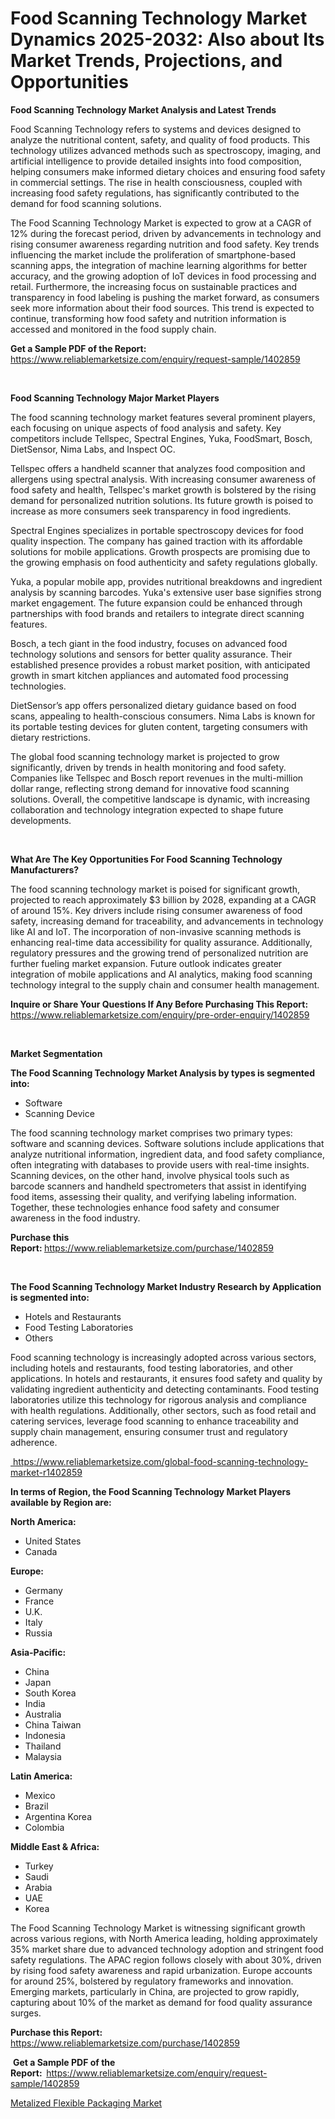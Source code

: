 <p><h1>Food Scanning Technology Market Dynamics 2025-2032: Also about Its Market Trends, Projections, and Opportunities</h1></p><p><strong>Food Scanning Technology Market Analysis and Latest Trends</strong></p>
<p><p>Food Scanning Technology refers to systems and devices designed to analyze the nutritional content, safety, and quality of food products. This technology utilizes advanced methods such as spectroscopy, imaging, and artificial intelligence to provide detailed insights into food composition, helping consumers make informed dietary choices and ensuring food safety in commercial settings. The rise in health consciousness, coupled with increasing food safety regulations, has significantly contributed to the demand for food scanning solutions.</p><p>The Food Scanning Technology Market is expected to grow at a CAGR of 12% during the forecast period, driven by advancements in technology and rising consumer awareness regarding nutrition and food safety. Key trends influencing the market include the proliferation of smartphone-based scanning apps, the integration of machine learning algorithms for better accuracy, and the growing adoption of IoT devices in food processing and retail. Furthermore, the increasing focus on sustainable practices and transparency in food labeling is pushing the market forward, as consumers seek more information about their food sources. This trend is expected to continue, transforming how food safety and nutrition information is accessed and monitored in the food supply chain.</p></p>
<p><strong>Get a Sample PDF of the Report:&nbsp;</strong> <a href="https://www.reliablemarketsize.com/enquiry/request-sample/1402859?utm_campaign=1897&utm_medium=2&utm_source=Github&utm_content=ia&utm_term=12012025&utm_id=food-scanning-technology">https://www.reliablemarketsize.com/enquiry/request-sample/1402859</a></p>
<p>&nbsp;</p>
<p><strong>Food Scanning Technology Major Market Players</strong></p>
<p><p>The food scanning technology market features several prominent players, each focusing on unique aspects of food analysis and safety. Key competitors include Tellspec, Spectral Engines, Yuka, FoodSmart, Bosch, DietSensor, Nima Labs, and Inspect OC.</p><p>Tellspec offers a handheld scanner that analyzes food composition and allergens using spectral analysis. With increasing consumer awareness of food safety and health, Tellspec's market growth is bolstered by the rising demand for personalized nutrition solutions. Its future growth is poised to increase as more consumers seek transparency in food ingredients.</p><p>Spectral Engines specializes in portable spectroscopy devices for food quality inspection. The company has gained traction with its affordable solutions for mobile applications. Growth prospects are promising due to the growing emphasis on food authenticity and safety regulations globally.</p><p>Yuka, a popular mobile app, provides nutritional breakdowns and ingredient analysis by scanning barcodes. Yuka's extensive user base signifies strong market engagement. The future expansion could be enhanced through partnerships with food brands and retailers to integrate direct scanning features.</p><p>Bosch, a tech giant in the food industry, focuses on advanced food technology solutions and sensors for better quality assurance. Their established presence provides a robust market position, with anticipated growth in smart kitchen appliances and automated food processing technologies.</p><p>DietSensor’s app offers personalized dietary guidance based on food scans, appealing to health-conscious consumers. Nima Labs is known for its portable testing devices for gluten content, targeting consumers with dietary restrictions.</p><p>The global food scanning technology market is projected to grow significantly, driven by trends in health monitoring and food safety. Companies like Tellspec and Bosch report revenues in the multi-million dollar range, reflecting strong demand for innovative food scanning solutions. Overall, the competitive landscape is dynamic, with increasing collaboration and technology integration expected to shape future developments.</p></p>
<p>&nbsp;</p>
<p><strong>What Are The Key Opportunities For Food Scanning Technology Manufacturers?</strong></p>
<p><p>The food scanning technology market is poised for significant growth, projected to reach approximately $3 billion by 2028, expanding at a CAGR of around 15%. Key drivers include rising consumer awareness of food safety, increasing demand for traceability, and advancements in technology like AI and IoT. The incorporation of non-invasive scanning methods is enhancing real-time data accessibility for quality assurance. Additionally, regulatory pressures and the growing trend of personalized nutrition are further fueling market expansion. Future outlook indicates greater integration of mobile applications and AI analytics, making food scanning technology integral to the supply chain and consumer health management.</p></p>
<p><strong>Inquire or Share Your Questions If Any Before Purchasing This Report:</strong> <a href="https://www.reliablemarketsize.com/enquiry/pre-order-enquiry/1402859?utm_campaign=1897&utm_medium=2&utm_source=Github&utm_content=ia&utm_term=12012025&utm_id=food-scanning-technology">https://www.reliablemarketsize.com/enquiry/pre-order-enquiry/1402859</a></p>
<p>&nbsp;</p>
<p><strong>Market Segmentation</strong></p>
<p><strong>The Food Scanning Technology Market Analysis by types is segmented into:</strong></p>
<p><ul><li>Software</li><li>Scanning Device</li></ul></p>
<p><p>The food scanning technology market comprises two primary types: software and scanning devices. Software solutions include applications that analyze nutritional information, ingredient data, and food safety compliance, often integrating with databases to provide users with real-time insights. Scanning devices, on the other hand, involve physical tools such as barcode scanners and handheld spectrometers that assist in identifying food items, assessing their quality, and verifying labeling information. Together, these technologies enhance food safety and consumer awareness in the food industry.</p></p>
<p><strong>Purchase this Report:&nbsp;</strong><a href="https://www.reliablemarketsize.com/purchase/1402859?utm_campaign=1897&utm_medium=2&utm_source=Github&utm_content=ia&utm_term=12012025&utm_id=food-scanning-technology">https://www.reliablemarketsize.com/purchase/1402859</a></p>
<p>&nbsp;</p>
<p><strong>The Food Scanning Technology Market Industry Research by Application is segmented into:</strong></p>
<p><ul><li>Hotels and Restaurants</li><li>Food Testing Laboratories</li><li>Others</li></ul></p>
<p><p>Food scanning technology is increasingly adopted across various sectors, including hotels and restaurants, food testing laboratories, and other applications. In hotels and restaurants, it ensures food safety and quality by validating ingredient authenticity and detecting contaminants. Food testing laboratories utilize this technology for rigorous analysis and compliance with health regulations. Additionally, other sectors, such as food retail and catering services, leverage food scanning to enhance traceability and supply chain management, ensuring consumer trust and regulatory adherence.</p></p>
<p><a href="https://www.reliablemarketsize.com/global-food-scanning-technology-market-r1402859?utm_campaign=1897&utm_medium=2&utm_source=Github&utm_content=ia&utm_term=12012025&utm_id=food-scanning-technology">&nbsp;https://www.reliablemarketsize.com/global-food-scanning-technology-market-r1402859</a></p>
<p><strong>In terms of Region, the Food Scanning Technology Market Players available by Region are:</strong></p>
<p>
    <p> <strong> North America: </strong>
        <ul>
            <li>United States</li>
            <li>Canada</li>
        </ul>
        </p> 
    <p> <strong> Europe: </strong>
        <ul>
            <li>Germany</li>
            <li>France</li>
            <li>U.K.</li>
            <li>Italy</li>
            <li>Russia</li>
        </ul>
        </p> 
    <p> <strong> Asia-Pacific: </strong>
        <ul>
            <li>China</li>
            <li>Japan</li>
            <li>South Korea</li>
            <li>India</li>
            <li>Australia</li>
            <li>China Taiwan</li>
            <li>Indonesia</li>
            <li>Thailand</li>
            <li>Malaysia</li>
        </ul>
        </p> 
    <p> <strong> Latin America: </strong>
        <ul>
            <li>Mexico</li>
            <li>Brazil</li>
            <li>Argentina Korea</li>
            <li>Colombia</li>
        </ul>
        </p> 
    <p> <strong> Middle East & Africa: </strong>
        <ul>
            <li>Turkey</li>
            <li>Saudi</li>
            <li>Arabia</li>
            <li>UAE</li>
            <li>Korea</li>
        </ul>
    </p>
    </p>
<p><p>The Food Scanning Technology Market is witnessing significant growth across various regions, with North America leading, holding approximately 35% market share due to advanced technology adoption and stringent food safety regulations. The APAC region follows closely with about 30%, driven by rising food safety awareness and rapid urbanization. Europe accounts for around 25%, bolstered by regulatory frameworks and innovation. Emerging markets, particularly in China, are projected to grow rapidly, capturing about 10% of the market as demand for food quality assurance surges.</p></p>
<p><strong>Purchase this Report: </strong><a href="https://www.reliablemarketsize.com/purchase/1402859?utm_campaign=1897&utm_medium=2&utm_source=Github&utm_content=ia&utm_term=12012025&utm_id=food-scanning-technology">https://www.reliablemarketsize.com/purchase/1402859</a></p>
<p>&nbsp;<strong>Get a Sample PDF of the Report:&nbsp;&nbsp;</strong><a href="https://www.reliablemarketsize.com/enquiry/request-sample/1402859?utm_campaign=1897&utm_medium=2&utm_source=Github&utm_content=ia&utm_term=12012025&utm_id=food-scanning-technology">https://www.reliablemarketsize.com/enquiry/request-sample/1402859</a></p>
<p><strong></strong></p>
<p><p><a href="https://github.com/ChiragRP21/Market-Research-Report-List-7/blob/main/metalized-flexible-packaging-market.md?utm_campaign=1897&utm_medium=2&utm_source=Github&utm_content=ia&utm_term=12012025&utm_id=food-scanning-technology">Metalized Flexible Packaging Market</a></p></p>